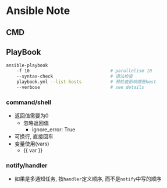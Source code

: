 Ansible Note
============

CMD
---

PlayBook
--------

``` sh
ansible-playbook
    -f 10                               # parallelism 10
    --syntax-check                      # 语法检查
    playbook.yml --list-hosts           # 预检查影响哪些host
    --verbose                           # see details
```

### command/shell

- 返回值需要为0
  - 忽略返回值
    - ignore_error: True
- 可换行, 直接回车
- 变量使用(vars)
  - {{ var }}

### notify/handler

- 如果是多通知任务, 按`handler`定义顺序, 而不是`notify`中写的顺序
